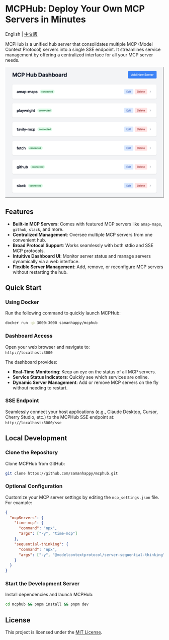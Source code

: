 # MCPHub: Deploy Your Own MCP Servers in Minutes

English | [中文版](README.zh.md)

MCPHub is a unified hub server that consolidates multiple MCP (Model Context Protocol) servers into a single SSE endpoint. It streamlines service management by offering a centralized interface for all your MCP server needs.

![Dashboard Preview](assets/dashboard.png)

## Features

- **Built-in MCP Servers**: Comes with featured MCP servers like `amap-maps`, `github`, `slack`, and more.
- **Centralized Management**: Oversee multiple MCP servers from one convenient hub.
- **Broad Protocol Support**: Works seamlessly with both stdio and SSE MCP protocols.
- **Intuitive Dashboard UI**: Monitor server status and manage servers dynamically via a web interface.
- **Flexible Server Management**: Add, remove, or reconfigure MCP servers without restarting the hub.

## Quick Start

### Using Docker

Run the following command to quickly launch MCPHub:

```bash
docker run -p 3000:3000 samanhappy/mcphub
```

### Dashboard Access

Open your web browser and navigate to:  
`http://localhost:3000`

The dashboard provides:
- **Real-Time Monitoring**: Keep an eye on the status of all MCP servers.
- **Service Status Indicators**: Quickly see which services are online.
- **Dynamic Server Management**: Add or remove MCP servers on the fly without needing to restart.

### SSE Endpoint

Seamlessly connect your host applications (e.g., Claude Desktop, Cursor, Cherry Studio, etc.) to the MCPHub SSE endpoint at:  
`http://localhost:3000/sse`

## Local Development

### Clone the Repository

Clone MCPHub from GitHub:

```bash
git clone https://github.com/samanhappy/mcphub.git
```

### Optional Configuration

Customize your MCP server settings by editing the `mcp_settings.json` file. For example:

```json
{
  "mcpServers": {
    "time-mcp": {
      "command": "npx",
      "args": ["-y", "time-mcp"]
    },
    "sequential-thinking": {
      "command": "npx",
      "args": ["-y", "@modelcontextprotocol/server-sequential-thinking"]
    }
  }
}
```

### Start the Development Server

Install dependencies and launch MCPHub:

```bash
cd mcphub && pnpm install && pnpm dev
```

## License

This project is licensed under the [MIT License](LICENSE).
